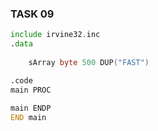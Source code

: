 ### TASK 09
``` asm
include irvine32.inc
.data
	
	sArray byte 500 DUP("FAST")

.code
main PROC
	
main ENDP
END main
```

